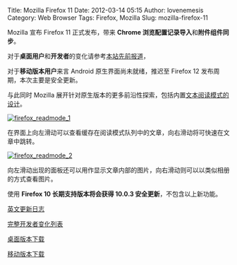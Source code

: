 Title: Mozilla Firefox 11
Date: 2012-03-14 05:15
Author: lovenemesis
Category: Web Browser
Tags: Firefox, Mozilla
Slug: mozilla-firefox-11

Mozilla 宣布 Firefox 11 正式发布，带来 **Chrome
浏览配置记录导入**和**附件组件同步**。

对于**桌面用户**和**开发者**的变化请参考[本站先前报道](http://linuxtoy.org/archives/firefox-11-beta.html)，

对于**移动版本用户**来言 Android 原生界面尚未就绪，推迟至 Firefox 12
发布周期，本次主要是安全更新。

与此同时 Mozilla
展开针对原生版本的更多前沿性探索，包括内置[文本阅读模式的设计](https://wiki.mozilla.org/Fennec/NativeUI/UserExperience/ReaderMode)。

[![](http://linuxtoy.org/img/2012/03/firefox_readmode_1.jpg "firefox_readmode_1")](http://linuxtoy.org/img/2012/03/firefox_readmode_1.jpg)

在界面上向左滑动可以查看缓存在阅读模式队列中的文章，向右滑动将可快速在文章中跳转。

[![](http://linuxtoy.org/img/2012/03/firefox_readmode_2.jpg "firefox_readmode_2")](http://linuxtoy.org/img/2012/03/firefox_readmode_2.jpg)

向左滑动出现的面板还可以用作显示文章内部的图片，向右滑动则可以以类似相册的方式查看图片。

使用 **Firefox 10 长期支持版本将会获得 10.0.3
安全更新**，不包含以上新功能。

[英文更新日志](http://www.mozilla.org/en-US/firefox/11.0/releasenotes/)

[完整开发者变化列表](https://developer.mozilla.org/en/Firefox_11_for_developers)

[桌面版本下载](http://firefox.com.cn/download/#other-download)

[移动版本下载](http://www.mozilla.org/en-US/m/)
